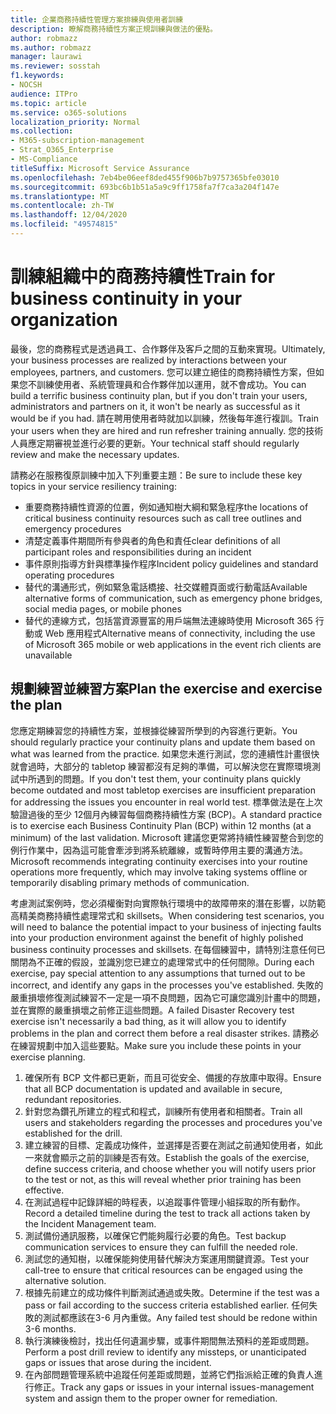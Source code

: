 ```yaml
---
title: 企業商務持續性管理方案排練與使用者訓練
description: 瞭解商務持續性方案正規訓練與做法的優點。
author: robmazz
ms.author: robmazz
manager: laurawi
ms.reviewer: sosstah
f1.keywords:
- NOCSH
audience: ITPro
ms.topic: article
ms.service: o365-solutions
localization_priority: Normal
ms.collection:
- M365-subscription-management
- Strat_O365_Enterprise
- MS-Compliance
titleSuffix: Microsoft Service Assurance
ms.openlocfilehash: 7eb4be06eef8ded455f906b7b9757365bfe03010
ms.sourcegitcommit: 693bc6b1b51a5a9c9ff1758fa7f7ca3a204f147e
ms.translationtype: MT
ms.contentlocale: zh-TW
ms.lasthandoff: 12/04/2020
ms.locfileid: "49574815"
---
```

# <a name="train-for-business-continuity-in-your-organization"></a><span data-ttu-id="7307b-103">訓練組織中的商務持續性</span><span class="sxs-lookup"><span data-stu-id="7307b-103">Train for business continuity in your organization</span></span>

<span data-ttu-id="7307b-104">最後，您的商務程式是透過員工、合作夥伴及客戶之間的互動來實現。</span><span class="sxs-lookup"><span data-stu-id="7307b-104">Ultimately, your business processes are realized by interactions between your employees, partners, and customers.</span></span> <span data-ttu-id="7307b-105">您可以建立絕佳的商務持續性方案，但如果您不訓練使用者、系統管理員和合作夥伴加以運用，就不會成功。</span><span class="sxs-lookup"><span data-stu-id="7307b-105">You can build a terrific business continuity plan, but if you don't train your users, administrators and partners on it, it won't be nearly as successful as it would be if you had.</span></span> <span data-ttu-id="7307b-106">請在聘用使用者時就加以訓練，然後每年進行複訓。</span><span class="sxs-lookup"><span data-stu-id="7307b-106">Train your users when they are hired and run refresher training annually.</span></span> <span data-ttu-id="7307b-107">您的技術人員應定期審視並進行必要的更新。</span><span class="sxs-lookup"><span data-stu-id="7307b-107">Your technical staff should regularly review and make the necessary updates.</span></span>

<span data-ttu-id="7307b-108">請務必在服務復原訓練中加入下列重要主題：</span><span class="sxs-lookup"><span data-stu-id="7307b-108">Be sure to include these key topics in your service resiliency training:</span></span>

- <span data-ttu-id="7307b-109">重要商務持續性資源的位置，例如通知樹大綱和緊急程序</span><span class="sxs-lookup"><span data-stu-id="7307b-109">the locations of critical business continuity resources such as call tree outlines and emergency procedures</span></span>
- <span data-ttu-id="7307b-110">清楚定義事件期間所有參與者的角色和責任</span><span class="sxs-lookup"><span data-stu-id="7307b-110">clear definitions of all participant roles and responsibilities during an incident</span></span>
- <span data-ttu-id="7307b-111">事件原則指導方針與標準操作程序</span><span class="sxs-lookup"><span data-stu-id="7307b-111">Incident policy guidelines and standard operating procedures</span></span>
- <span data-ttu-id="7307b-112">替代的溝通形式，例如緊急電話橋接、社交媒體頁面或行動電話</span><span class="sxs-lookup"><span data-stu-id="7307b-112">Available alternative forms of communication, such as emergency phone bridges, social media pages, or mobile phones</span></span>
- <span data-ttu-id="7307b-113">替代的連線方式，包括當資源豐富的用戶端無法連線時使用 Microsoft 365 行動或 Web 應用程式</span><span class="sxs-lookup"><span data-stu-id="7307b-113">Alternative means of connectivity, including the use of Microsoft 365 mobile or web applications in the event rich clients are unavailable</span></span>

## <a name="plan-the-exercise-and-exercise-the-plan"></a><span data-ttu-id="7307b-114">規劃練習並練習方案</span><span class="sxs-lookup"><span data-stu-id="7307b-114">Plan the exercise and exercise the plan</span></span>

<span data-ttu-id="7307b-115">您應定期練習您的持續性方案，並根據從練習所學到的內容進行更新。</span><span class="sxs-lookup"><span data-stu-id="7307b-115">You should regularly practice your continuity plans and update them based on what was learned from the practice.</span></span> <span data-ttu-id="7307b-116">如果您未進行測試，您的連續性計畫很快就會過時，大部分的 tabletop 練習都沒有足夠的準備，可以解決您在實際環境測試中所遇到的問題。</span><span class="sxs-lookup"><span data-stu-id="7307b-116">If you don't test them, your continuity plans quickly become outdated and most tabletop exercises are insufficient preparation for addressing the issues you encounter in real world test.</span></span> <span data-ttu-id="7307b-117">標準做法是在上次驗證過後的至少 12個月內練習每個商務持續性方案 (BCP)。</span><span class="sxs-lookup"><span data-stu-id="7307b-117">A standard practice is to exercise each Business Continuity Plan (BCP) within 12 months (at a minimum) of the last validation.</span></span> <span data-ttu-id="7307b-118">Microsoft 建議您更常將持續性練習整合到您的例行作業中，因為這可能會牽涉到將系統離線，或暫時停用主要的溝通方法。</span><span class="sxs-lookup"><span data-stu-id="7307b-118">Microsoft recommends integrating continuity exercises into your routine operations more frequently, which may involve taking systems offline or temporarily disabling primary methods of communication.</span></span>  

<span data-ttu-id="7307b-119">考慮測試案例時，您必須權衡對向實際執行環境中的故障帶來的潛在影響，以防範高精美商務持續性處理常式和 skillsets。</span><span class="sxs-lookup"><span data-stu-id="7307b-119">When considering test scenarios, you will need to balance the potential impact to your business of injecting faults into your production environment against the benefit of highly polished business continuity processes and skillsets.</span></span>
<span data-ttu-id="7307b-120">在每個練習中，請特別注意任何已關閉為不正確的假設，並識別您已建立的處理常式中的任何間隙。</span><span class="sxs-lookup"><span data-stu-id="7307b-120">During each exercise, pay special attention to any assumptions that turned out to be incorrect, and identify any gaps in the processes you've established.</span></span> <span data-ttu-id="7307b-121">失敗的嚴重損壞修復測試練習不一定是一項不良問題，因為它可讓您識別計畫中的問題，並在實際的嚴重損壞之前修正這些問題。</span><span class="sxs-lookup"><span data-stu-id="7307b-121">A failed Disaster Recovery test exercise isn't necessarily a bad thing, as it will allow you to identify problems in the plan and correct them before a real disaster strikes.</span></span> <span data-ttu-id="7307b-122">請務必在練習規劃中加入這些要點。</span><span class="sxs-lookup"><span data-stu-id="7307b-122">Make sure you include these points in your exercise planning.</span></span>

1. <span data-ttu-id="7307b-123">確保所有 BCP 文件都已更新，而且可從安全、備援的存放庫中取得。</span><span class="sxs-lookup"><span data-stu-id="7307b-123">Ensure that all BCP documentation is updated and available in secure, redundant repositories.</span></span>
2. <span data-ttu-id="7307b-124">針對您為鑽孔所建立的程式和程式，訓練所有使用者和相關者。</span><span class="sxs-lookup"><span data-stu-id="7307b-124">Train all users and stakeholders regarding the processes and procedures you've established for the drill.</span></span>
3. <span data-ttu-id="7307b-125">建立練習的目標、定義成功條件，並選擇是否要在測試之前通知使用者，如此一來就會顯示之前的訓練是否有效。</span><span class="sxs-lookup"><span data-stu-id="7307b-125">Establish the goals of the exercise, define success criteria, and choose whether you will notify users prior to the test or not, as this will reveal whether prior training has been effective.</span></span>
4. <span data-ttu-id="7307b-126">在測試過程中記錄詳細的時程表，以追蹤事件管理小組採取的所有動作。</span><span class="sxs-lookup"><span data-stu-id="7307b-126">Record a detailed timeline during the test to track all actions taken by the Incident Management team.</span></span>
5. <span data-ttu-id="7307b-127">測試備份通訊服務，以確保它們能夠履行必要的角色。</span><span class="sxs-lookup"><span data-stu-id="7307b-127">Test backup communication services to ensure they can fulfill the needed role.</span></span>
6. <span data-ttu-id="7307b-128">測試您的通知樹，以確保能夠使用替代解決方案運用關鍵資源。</span><span class="sxs-lookup"><span data-stu-id="7307b-128">Test your call-tree to ensure that critical resources can be engaged using the alternative solution.</span></span>
7. <span data-ttu-id="7307b-129">根據先前建立的成功條件判斷測試通過或失敗。</span><span class="sxs-lookup"><span data-stu-id="7307b-129">Determine if the test was a pass or fail according to the success criteria established earlier.</span></span> <span data-ttu-id="7307b-130">任何失敗的測試都應該在3-6 月內重做。</span><span class="sxs-lookup"><span data-stu-id="7307b-130">Any failed test should be redone within 3-6 months.</span></span>
8. <span data-ttu-id="7307b-131">執行演練後檢討，找出任何遺漏步驟，或事件期間無法預料的差距或問題。</span><span class="sxs-lookup"><span data-stu-id="7307b-131">Perform a post drill review to identify any missteps, or unanticipated gaps or issues that arose during the incident.</span></span>
9. <span data-ttu-id="7307b-132">在內部問題管理系統中追蹤任何差距或問題，並將它們指派給正確的負責人進行修正。</span><span class="sxs-lookup"><span data-stu-id="7307b-132">Track any gaps or issues in your internal issues-management system and assign them to the proper owner for remediation.</span></span>
